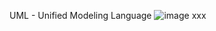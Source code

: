 UML - Unified Modeling Language
![image](https://user-images.githubusercontent.com/108399952/180201513-c5bb194c-be82-4103-9aac-67e3e379180b.png)
xxx